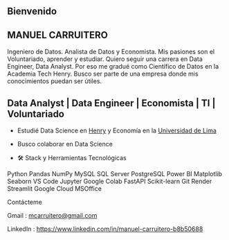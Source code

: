 ## Bienvenido

## MANUEL CARRUITERO

Ingeniero de Datos. Analista de Datos y Economista. Mis pasiones son el Voluntariado, aprender y estudiar. 
Quiero seguir una carrera en Data Engineer, Data Analyst. Por eso me gradué como Científico de Datos en la Academia Tech Henry. Busco ser parte de una empresa donde mis conocimientos puedan ser útiles.

## Data Analyst | Data Engineer | Economista | TI | Voluntariado

- Estudié Data Science en [Henry](https://www.soyhenry.com) y Economía en la [Universidad de Lima](https://www.ulima.edu.pe)
- Busco colaborar en Data Science

- 🛠  Stack y Herramientas Tecnológicas

Python Pandas NumPy MySQL SQL Server PostgreSQL Power BI Matplotlib Seaborn VS Code Jupyter Google Colab FastAPI Scikit-learn Git Render Streamlit Google Cloud MSOffice

Contácteme

Gmail : mcarruitero@gmail.com

LinkedIn : https://www.linkedin.com/in/manuel-carruitero-b8b50688
<!--
**mcarruitero/mcarruitero** is a ✨ _special_ ✨ repository because its `README.md` (this file) appears on your GitHub profile.

Here are some ideas to get you started:

- 🔭 I’m currently working on ...
- 🌱 I’m currently learning ...
- 👯 I’m looking to collaborate on ...
- 🤔 I’m looking for help with ...
- 💬 Ask me about ...
- 📫 How to reach me: ...
- 😄 Pronouns: ...
- ⚡ Fun fact: ...
-->
